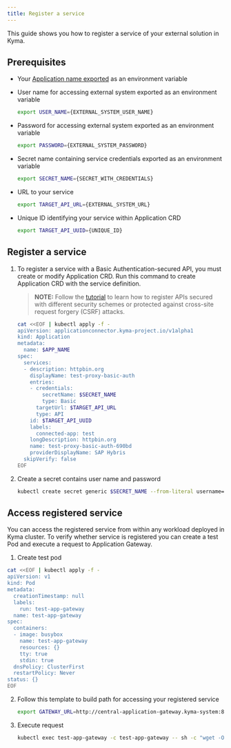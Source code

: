 ```yaml
---
title: Register a service
---
```

This guide shows you how to register a service of your external solution in Kyma.

## Prerequisites

- Your [Application name exported](ac-01-create-application.md#prerequisites) as an environment variable

- User name for accessing external system exported as an environment variable

  ```bash
  export USER_NAME={EXTERNAL_SYSTEM_USER_NAME}
  ```

- Password for accessing external system exported as an environment variable

  ```bash
  export PASSWORD={EXTERNAL_SYSTEM_PASSWORD}
  ```

- Secret name containing service credentials exported as an environment variable

  ```bash
  export SECRET_NAME={SECRET_WITH_CREDENTIALS}
  ```

- URL to your service 

  ```bash
  export TARGET_API_URL={EXTERNAL_SYSTEM_URL}
  ```

- Unique ID identifying your service within Application CRD

  ```bash
  export TARGET_API_UUID={UNIQUE_ID}
  ```

## Register a service

1. To register a service with a Basic Authentication-secured API, you must create or modify Application CRD. Run this command to create Application CRD with the service definition.

   >**NOTE:** Follow the [tutorial](ac-04-register-secured-api.md) to learn how to register APIs secured with different security schemes or protected against cross-site request forgery (CSRF) attacks.

   ```bash
   cat <<EOF | kubectl apply -f -
   apiVersion: applicationconnector.kyma-project.io/v1alpha1
   kind: Application
   metadata:
     name: $APP_NAME
   spec:
     services:
     - description: httpbin.org
       displayName: test-proxy-basic-auth
       entries:
       - credentials:
           secretName: $SECRET_NAME
           type: Basic
         targetUrl: $TARGET_API_URL
         type: API
       id: $TARGET_API_UUID
       labels:
         connected-app: test
       longDescription: httpbin.org
       name: test-proxy-basic-auth-690bd
       providerDisplayName: SAP Hybris
     skipVerify: false
   EOF
   ```
   
2. Create a secret contains user name and password

   ```bash
   kubectl create secret generic $SECRET_NAME --from-literal username=$USER_NAME --from-literal password=$PASSWORD 
   ```


## Access registered service 

You can access the registered service from within any workload deployed in Kyma cluster. To verify whether service is registered you can create a test Pod and execute a request to Application Gateway.   

1. Create test pod 

```bash
cat <<EOF | kubectl apply -f -
apiVersion: v1
kind: Pod
metadata:
  creationTimestamp: null
  labels:
    run: test-app-gateway
  name: test-app-gateway
spec:
  containers:
  - image: busybox
    name: test-app-gateway
    resources: {}
    tty: true
    stdin: true
  dnsPolicy: ClusterFirst
  restartPolicy: Never
status: {}
EOF
```

2. Follow this template to build path for accessing your registered service

   ```bash
   export GATEWAY_URL=http://central-application-gateway.kyma-system:8080/test/test-proxy-basic-auth/{YOUR SERVICE API PATH}
   ```

3. Execute request 

   ```bash
   kubectl exec test-app-gateway -c test-app-gateway -- sh -c "wget -O- '$GATEWAY_URL'"
   ```

   